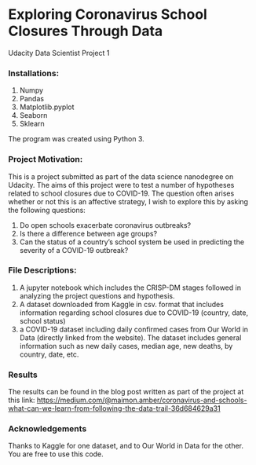 # Exploring Coronavirus School Closures Through Data
Udacity Data Scientist Project 1

### Installations:
1. Numpy
2. Pandas
3. Matplotlib.pyplot
4. Seaborn
5. Sklearn

The program was created using Python 3.

### Project Motivation:
This is a project submitted as part of the data science nanodegree on Udacity. The aims of this project were to test a number of hypotheses related to school closures due to COVID-19. The question often arises whether or not this is an affective strategy, I wish to explore this by asking the following questions:

1. Do open schools exacerbate coronavirus outbreaks?
2. Is there a difference between age groups?
3. Can the status of a country’s school system be used in predicting the severity of a COVID-19 outbreak?

### File Descriptions:
1. A jupyter notebook which includes the CRISP-DM stages followed in analyzing the project questions and hypothesis.
2. A dataset downloaded from Kaggle in csv. format that includes information regarding school closures due to COVID-19 (country, date, school status)
3. a COVID-19 dataset including daily confirmed cases from Our World in Data (directly linked from the website). The dataset includes general information such as new daily cases, median age, new deaths, by country, date, etc.

### Results

The results can be found in the blog post written as part of the project at this link:
https://medium.com/@maimon.amber/coronavirus-and-schools-what-can-we-learn-from-following-the-data-trail-36d684629a31

### Acknowledgements

Thanks to Kaggle for one dataset, and to Our World in Data for the other. You are free to use this code.

